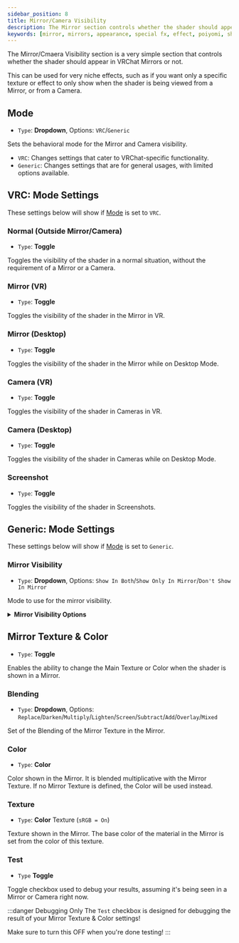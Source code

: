 ```yaml
---
sidebar_position: 8
title: Mirror/Camera Visibility
description: The Mirror section controls whether the shader should appear in VRChat Mirrors or not.
keywords: [mirror, mirrors, appearance, special fx, effect, poiyomi, shader]
---
```


The Mirror/Cmaera Visibility section is a very simple section that controls whether the shader should appear in VRChat Mirrors or not.

This can be used for very niche effects, such as if you want only a specific texture or effect to only show when the shader is being viewed from a Mirror, or from a Camera.

## Mode

- `Type`: **Dropdown**, Options: `VRC`/`Generic`

Sets the behavioral mode for the Mirror and Camera visibility.

- `VRC`: Changes settings that cater to VRChat-specific functionality.
- `Generic`: Changes settings that are for general usages, with limited options available.

## VRC: Mode Settings

These settings below will show if [Mode](#mode) is set to `VRC`.

### Normal (Outside Mirror/Camera)

- `Type`: **Toggle**

Toggles the visibility of the shader in a normal situation, without the requirement of a Mirror or a Camera.

### Mirror (VR)

- `Type`: **Toggle**

Toggles the visibility of the shader in the Mirror in VR.

### Mirror (Desktop)

- `Type`: **Toggle**

Toggles the visibility of the shader in the Mirror while on Desktop Mode.

### Camera (VR)

- `Type`: **Toggle**

Toggles the visibility of the shader in Cameras in VR.

### Camera (Desktop)

- `Type`: **Toggle**

Toggles the visibility of the shader in Cameras while on Desktop Mode.

### Screenshot

- `Type`: **Toggle**

Toggles the visibility of the shader in Screenshots.

## Generic: Mode Settings

These settings below will show if [Mode](#mode) is set to `Generic`.

### Mirror Visibility

- `Type`: **Dropdown**, Options: `Show In Both`/`Show Only In Mirror`/`Don't Show In Mirror`

Mode to use for the mirror visibility.

<details>
<summary><b>Mirror Visibility Options</b></summary>

- `Show In Both`: The material will be shown both outside and inside the mirror.
- `Show Only In Mirror`: The material will only be shown inside the mirror.
- `Don't Show In Mirror`: The material will only be shown outside the mirror.

</details>

## Mirror Texture & Color

- `Type`: **Toggle**

Enables the ability to change the Main Texture or Color when the shader is shown in a Mirror.

### Blending

- `Type`: **Dropdown**, Options: `Replace`/`Darken`/`Multiply`/`Lighten`/`Screen`/`Subtract`/`Add`/`Overlay`/`Mixed`

Set of the Blending of the Mirror Texture in the Mirror.

### Color

- `Type`: **Color**

Color shown in the Mirror. It is blended multiplicative with the Mirror Texture. If no Mirror Texture is defined, the Color will be used instead.

### Texture

- `Type`: **Color** Texture (`sRGB = On`)

Texture shown in the Mirror. The base color of the material in the Mirror is set from the color of this texture.

### Test

- `Type` **Toggle**

Toggle checkbox used to debug your results, assuming it's being seen in a Mirror or Camera right now.

:::danger Debugging Only
The `Test` checkbox is designed for debugging the result of your Mirror Texture & Color settings!

Make sure to turn this OFF when you're done testing!
:::